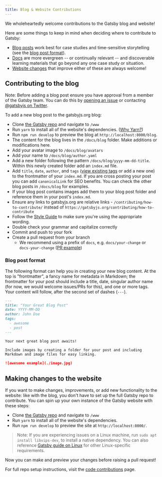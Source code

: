 ```yaml
---
title: Blog & Website Contributions
---
```


We wholeheartedly welcome contributions to the Gatsby blog and website!

Here are some things to keep in mind when deciding where to contribute to Gatsby:

- [Blog posts](#contributing-to-the-blog) work best for case studies and time-sensitive storytelling (see the [blog post format](#blog-post-format)).
- [Docs](/contributing/docs-contributions/) are more evergreen -- or continually relevant -- and discoverable learning materials that go beyond any one case study or situation.
- [Website changes](#making-changes-to-the-website) that improve either of these are always welcome!

## Contributing to the blog

Note: Before adding a blog post ensure you have approval from a member of the Gatsby team. You can do this by [opening an issue](https://github.com/gatsbyjs/gatsby/issues/new/choose) or contacting [@gatsbyjs on Twitter](https://twitter.com/gatsbyjs).

To add a new blog post to the gatsbyjs.org blog:

- Clone [the Gatsby repo](https://github.com/gatsbyjs/gatsby/) and navigate to `/www`
- Run `yarn` to install all of the website's dependencies. ([Why Yarn?](/contributing/setting-up-your-local-dev-environment#using-yarn))
- Run `npm run develop` to preview the blog at `http://localhost:8000/blog`.
- The content for the blog lives in the `/docs/blog` folder. Make additions or modifications here.
- Add your avatar image to `/docs/blog/avatars`
- Add your name to `/docs/blog/author.yaml`
- Add a new folder following the pattern `/docs/blog/yyyy-mm-dd-title`. Within this newly created folder add an `index.md` file.
- Add `title`, `date`, `author`, and `tags` ([view existing tags](https://www.gatsbyjs.org/blog/tags/) or add a new one) to the frontmatter of your `index.md`. If you are cross posting your post you can add `canonicalLink` for SEO benefits. You can check the other blog posts in `/docs/blog` for examples.
- If your blog post contains images add them to your blog post folder and reference them in your post's `index.md`.
- Ensure any links to gatsbyjs.org are relative links - `/contributing/how-to-contribute/` instead of `https://gatsbyjs.org/contributing/how-to-contribute`
- Follow the [Style Guide](https://www.gatsbyjs.org/contributing/gatsby-style-guide/#word-choice) to make sure you're using the appropriate wording.
- Double check your grammar and capitalize correctly
- Commit and push to your fork
- Create a pull request from your branch
  - We recommend using a prefix of `docs`, e.g. `docs/your-change` or `docs-your-change` ([PR example](https://github.com/gatsbyjs/gatsby/commit/9c21394add7906974dcfd22ad5dc1351a99d7ceb#diff-bf544fce773d8a5381f64c37d48d9f12))

### Blog post format

The following format can help you in creating your new blog content. At the top is "frontmatter", a fancy name for metadata in Markdown; the frontmatter for your post should include a title, date, singular author name (for now, we would welcome issues/PRs for this), and one or more tags. Your content will follow, after the second set of dashes (`---`).

```md
---
title: "Your Great Blog Post"
date: YYYY-MM-DD
author: John Doe
tags:
  - awesome
  - post
---

Your next great blog post awaits!

Include images by creating a folder for your post and including
Markdown and image files for easy linking.

![awesome example](./image.jpg)
```

## Making changes to the website

If you want to make changes, improvements, or add new functionality to the website: like with the blog, you don't have to set up the full Gatsby repo to contribute. You can spin up your own instance of the Gatsby website with these steps:

- Clone [the Gatsby repo](https://github.com/gatsbyjs/gatsby/) and navigate to `/www`
- Run `yarn` to install all of the website's dependencies.
- Run `npm run develop` to preview the site at `http://localhost:8000/`.

> Note: If you are experiencing issues on a Linux machine, run `sudo apt install libvips-dev`, to install a native dependency. You can also reference [Gatsby guide on Linux](/docs/gatsby-on-linux/) for other Linux-specific requirements.

Now you can make and preview your changes before raising a pull request!

For full repo setup instructions, visit the [code contributions](/contributing/code-contributions/) page.
